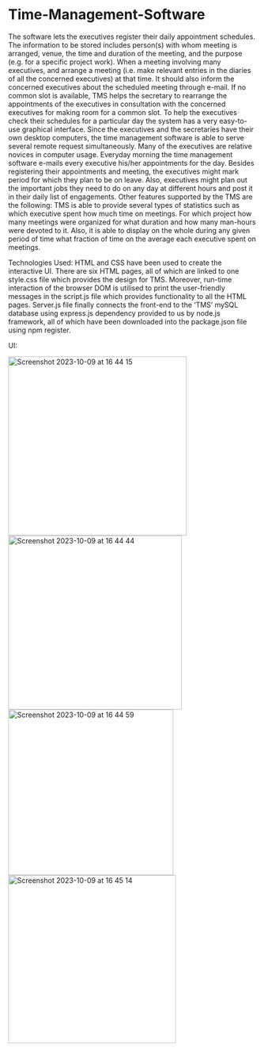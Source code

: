 # Time-Management-Software
The software lets the executives register their daily appointment schedules. The information to be stored includes person(s) with whom meeting is arranged, venue, the time and duration of the meeting, and the purpose (e.g. for a specific project work). When a meeting involving many executives, and arrange a meeting (i.e. make relevant entries in the diaries of all the concerned executives) at that time. It should also inform the concerned executives about the scheduled meeting through e-mail. If no common slot is available, TMS helps the secretary to rearrange the appointments of the executives in consultation with the concerned executives for making room for a common slot. To help the executives check their schedules for a particular day the system has a very easy-to-use graphical interface. Since the executives and the secretaries have their own desktop computers, the time management software is able to serve several remote request simultaneously. Many of the executives are relative novices in computer usage. Everyday morning the time management software e-mails every executive his/her appointments for the day. Besides registering their appointments and meeting, the executives might mark period for which they plan to be on leave. Also, executives might plan out the important jobs they need to do on any day at different hours and post it in their daily list of engagements. Other features supported by the TMS are the following: TMS is able to provide several types of statistics such as which executive spent how much time on meetings. For which project how many meetings were organized for what duration and how many man-hours were devoted to it. Also, it is able to display on the whole during any given period of time what fraction of time on the average each executive spent on meetings.



Technologies Used:
HTML and CSS have been used to create the interactive UI. There are six HTML pages, all of which are linked to one style.css file which provides the design for TMS. Moreover, run-time interaction of the browser DOM is utilised to print the user-friendly messages in the script.js file which provides functionality to all the HTML pages. Server.js file finally connects the front-end to the ‘TMS’ mySQL database using express.js dependency provided to us by node.js framework, all of which have been downloaded into the package.json file using npm register.

UI:

<img width="361" alt="Screenshot 2023-10-09 at 16 44 15" src="https://github.com/CodeByTanya/Time-Management-Software/assets/147076219/e5873ac7-978e-4fe0-806f-5a60d6e7373f">
<img width="351" alt="Screenshot 2023-10-09 at 16 44 44" src="https://github.com/CodeByTanya/Time-Management-Software/assets/147076219/ffa7ed3b-53d8-43cc-bfdf-1743bff3cbb4">
<img width="334" alt="Screenshot 2023-10-09 at 16 44 59" src="https://github.com/CodeByTanya/Time-Management-Software/assets/147076219/1c5087c4-96fa-40c4-ac59-e52dbd94ff10">
<img width="339" alt="Screenshot 2023-10-09 at 16 45 14" src="https://github.com/CodeByTanya/Time-Management-Software/assets/147076219/946dbaa4-2a5f-42bc-bc79-99a7cf3f7f81">
